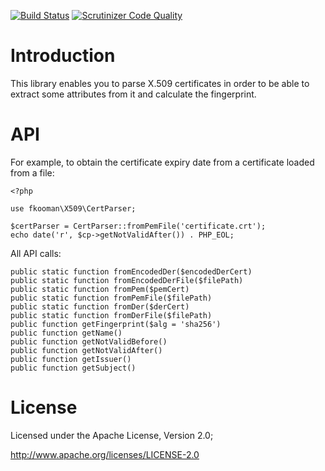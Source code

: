 [![Build Status](https://secure.travis-ci.org/fkooman/php-cert-parser.png?branch=master)](http://travis-ci.org/fkooman/php-cert-parser)
[![Scrutinizer Code Quality](https://scrutinizer-ci.com/g/fkooman/php-cert-parser/badges/quality-score.png?b=master)](https://scrutinizer-ci.com/g/fkooman/php-cert-parser/?branch=master)

# Introduction
This library enables you to parse X.509 certificates in order to be able
to extract some attributes from it and calculate the fingerprint.

# API
For example, to obtain the certificate expiry date from a certificate 
loaded from a file:

    <?php

    use fkooman\X509\CertParser;

    $certParser = CertParser::fromPemFile('certificate.crt');
    echo date('r', $cp->getNotValidAfter()) . PHP_EOL;
    
All API calls:

    public static function fromEncodedDer($encodedDerCert)
    public static function fromEncodedDerFile($filePath)
    public static function fromPem($pemCert)
    public static function fromPemFile($filePath)
    public static function fromDer($derCert)
    public static function fromDerFile($filePath)
    public function getFingerprint($alg = 'sha256')
    public function getName()
    public function getNotValidBefore()
    public function getNotValidAfter()
    public function getIssuer()
    public function getSubject()

# License
Licensed under the Apache License, Version 2.0;

   http://www.apache.org/licenses/LICENSE-2.0

